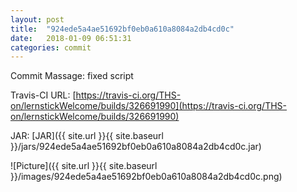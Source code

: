 ```yaml
---
layout: post
title:  "924ede5a4ae51692bf0eb0a610a8084a2db4cd0c"
date:   2018-01-09 06:51:31
categories: commit
---
```


Commit Massage: fixed script  

Travis-CI URL: [https://travis-ci.org/THS-on/lernstickWelcome/builds/326691990](https://travis-ci.org/THS-on/lernstickWelcome/builds/326691990)

JAR: [JAR]({{ site.url }}{{ site.baseurl }}/jars/924ede5a4ae51692bf0eb0a610a8084a2db4cd0c.jar)

![Picture]({{ site.url }}{{ site.baseurl }}/images/924ede5a4ae51692bf0eb0a610a8084a2db4cd0c.png)

